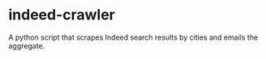 # indeed-crawler

A python script that scrapes Indeed search results by cities and emails the aggregate.